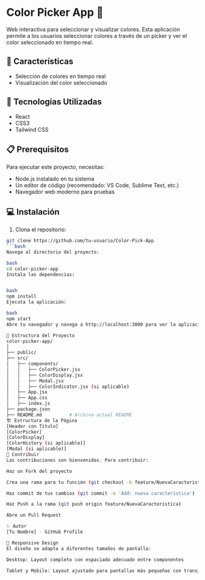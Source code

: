 # Color Picker App 🎨

Web interactiva para seleccionar y visualizar colores. Esta aplicación permite a los usuarios seleccionar colores a través de un picker y ver el color seleccionado en tiempo real. 

## 🌟 Características

- Selección de colores en tiempo real
- Visualización del color seleccionado


## 🚀 Tecnologías Utilizadas

- React
- CSS3
- Tailwind CSS 

## 📋 Prerequisitos

Para ejecutar este proyecto, necesitas:
- Node.js instalado en tu sistema
- Un editor de código (recomendado: VS Code, Sublime Text, etc.)
- Navegador web moderno para pruebas

## 💻 Instalación

1. Clona el repositorio:
```bash
git clone https://github.com/tu-usuario/Color-Pick-App
```bash
Navega al directorio del proyecto:

bash
cd color-picker-app
Instala las dependencias:


bash
npm install
Ejecuta la aplicación:

bash
npm start
Abre tu navegador y navega a http://localhost:3000 para ver la aplicación en acción.

🔧 Estructura del Proyecto
color-picker-app/
│
├── public/
├── src/
│   ├── components/
│   │   ├── ColorPicker.jsx
│   │   ├── ColorDisplay.jsx
│   │   ├── Modal.jsx
│   │   ├── ColorIndicator.jsx (si aplicable)
│   ├── App.jsx
│   ├── App.css
│   ├── index.js
├── package.json
├── README.md          # Archivo actual README
🏗️ Estructura de la Página
[Header con Título]
[ColorPicker]
[ColorDisplay]
[ColorHistory (si aplicable)]
[Modal (si aplicable)]
🤝 Contribuir
Las contribuciones son bienvenidas. Para contribuir:

Haz un Fork del proyecto

Crea una rama para tu función (git checkout -b feature/NuevaCaracteristica)

Haz commit de tus cambios (git commit -m 'Add: nueva característica')

Haz Push a la rama (git push origin feature/NuevaCaracteristica)

Abre un Pull Request

✨ Autor
[Tu Nombre] - GitHub Profile

📱 Responsive Design
El diseño se adapta a diferentes tamaños de pantalla:

Desktop: Layout completo con espaciado adecuado entre componentes

Tablet y Mobile: Layout ajustado para pantallas más pequeñas con transiciones suaves y efectos de hover
